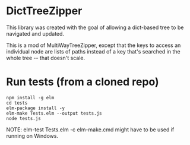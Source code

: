 # DictTreeZipper

This library was created with the goal of allowing a dict-based tree to be
navigated and updated.

This is a mod of MultiWayTreeZipper, except that the keys to access
an individual node are lists of paths instead of a key that's searched in
the whole tree -- that doesn't scale.

# Run tests (from a cloned repo)
    npm install -g elm
    cd tests
    elm-package install -y
    elm-make Tests.elm --output tests.js
    node tests.js
    
NOTE: elm-test Tests.elm -c elm-make.cmd might have to be used if running on Windows.
